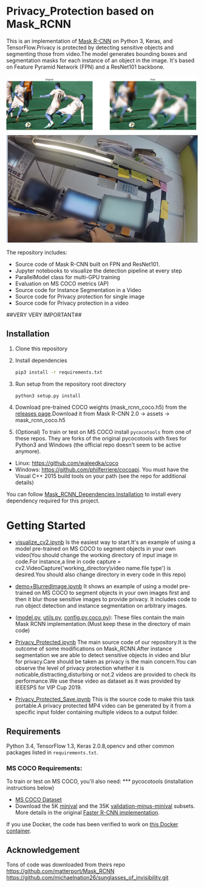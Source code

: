# Privacy_Protection based on Mask_RCNN

This is an implementation of [Mask R-CNN](https://arxiv.org/abs/1703.06870) on Python 3, Keras, and TensorFlow.Privacy is protected by detecting sensitive objects and segmenting those from video.The model generates bounding boxes and segmentation masks for each instance of an object in the image. It's based on Feature Pyramid Network (FPN) and a ResNet101 backbone.

![Privacy_Protected_Image](Practice.png)
![Privacy_Protected_Image2](Capture.PNG)

The repository includes:
* Source code of Mask R-CNN built on FPN and ResNet101.
* Jupyter notebooks to visualize the detection pipeline at every step
* ParallelModel class for multi-GPU training
* Evaluation on MS COCO metrics (AP)
* Source code for Instance Segmentation in a Video
* Source code for Privacy protection for single image
* Source code for Privacy protection in a video


##VERY VERY IMPORTANT##
## Installation
1. Clone this repository
2. Install dependencies
   ```bash
   pip3 install -r requirements.txt
   ```
3. Run setup from the repository root directory
    ```bash
    python3 setup.py install
    ``` 
3. Download pre-trained COCO weights (mask_rcnn_coco.h5) from the [releases page](https://github.com/matterport/Mask_RCNN/releases).Download it from Mask R-CNN 2.0 -> assets -> mask_rcnn_coco.h5

4. (Optional) To train or test on MS COCO install `pycocotools` from one of these repos. They are forks of the original pycocotools with fixes for Python3 and Windows (the official repo doesn't seem to be active anymore).
* Linux: https://github.com/waleedka/coco
* Windows: https://github.com/philferriere/cocoapi.
You must have the Visual C++ 2015 build tools on your path (see the repo for additional details)

You can follow [Mask_RCNN_Dependencies Installation](https://www.youtube.com/watch?v=2TikTv6PWDw&t=689s) to install every dependency required for this project. 



# Getting Started
* [visualize_cv2.ipynb](visualize_cv2.ipynb) Is the easiest way to start.It's an example of using a model pre-trained on MS COCO to segment objects in your own video(You should change the working directory of input image in code.For instance,a line in code  capture = cv2.VideoCapture('working_directory\video name.file type') is desired.You should also change directory in every code in this repo)

* [demo+BlurredImage.ipynb](demo+BlurredImage.ipynb) It shows an example of using a model pre-trained on MS COCO to segment objects in your own images first and then it blur those sensitive images to provide privacy. 
It includes code to run object detection and instance segmentation on arbitrary images.

* ([model.py](model.py), [utils.py](utils.py), [config.py](config.py),[coco.py](coco.py)): These files contain the main Mask RCNN implementation.(Must keep these in the directory of main code) 

* [Privacy_Protected.ipynb](Privacy_Protected.ipynb) The main source code of our repository.It is the outcome of some modifications on Mask_RCNN.After instance segmentation we are able to detect sensitive objects in video and blur for privacy.Care should be taken as privacy is the main concern.You can observe the level of privacy protection whether it is noticable,distracting,disturbing or not.2 videos are provided to check its performance.We use these video as dataset as it was provided by IEEESPS for VIP Cup 2019.

* [Privacy_Protected_Save.ipynb](Privacy_Protected_Save.ipynb) This is the source code to make this task portable.A privacy protected MP4 video can be generated by it from a specific input folder containing multiple videos to a output folder.


## Requirements
Python 3.4, TensorFlow 1.3, Keras 2.0.8,opencv and other common packages listed in `requirements.txt`.

### MS COCO Requirements:
To train or test on MS COCO, you'll also need:
*** pycocotools (installation instructions below)
* [MS COCO Dataset](http://cocodataset.org/#home)
* Download the 5K [minival](https://dl.dropboxusercontent.com/s/o43o90bna78omob/instances_minival2014.json.zip?dl=0)
  and the 35K [validation-minus-minival](https://dl.dropboxusercontent.com/s/s3tw5zcg7395368/instances_valminusminival2014.json.zip?dl=0)
  subsets. More details in the original [Faster R-CNN implementation](https://github.com/rbgirshick/py-faster-rcnn/blob/master/data/README.md).

If you use Docker, the code has been verified to work on
[this Docker container](https://hub.docker.com/r/waleedka/modern-deep-learning/).


## Acknowledgement 
Tons of code was downloaded from theirs repo
https://github.com/matterport/Mask_RCNN
https://github.com/michaelnation26/sunglasses_of_invisibility.git

    
